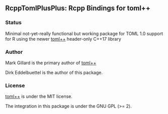 
## RcppTomlPlusPlus: Rcpp Bindings for toml++

### Status

Minimal not-yet-really functional but working package for TOML 1.0 support
for R using the newer [toml++](https://github.com/marzer/tomlplusplus)
header-only C++17 library

### Author

Mark Gillard is the primary author of [toml++](https://github.com/marzer/tomlplusplus)

Dirk Eddelbuettel is the author of this package.

### License

[toml++](https://github.com/marzer/tomlplusplus) is under the MIT license.

The integration in this package is under the GNU GPL (>= 2).
